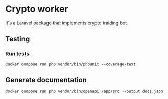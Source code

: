 # Crypto worker
It's a Laravel package that implements crypto traiding bot.

## Testing
### Run tests
```shell
docker compose run php vendor/bin/phpunit --coverage-text
```

## Generate documentation
```shell
docker compose run php vendor/bin/openapi /app/src --output docs.json
```